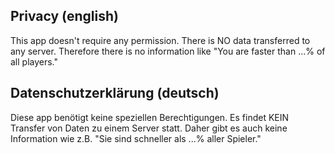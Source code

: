 ## Privacy (english)

This app doesn't require any permission. There is NO data transferred to any server.
Therefore there is no information like "You are faster than ...% of all players."

## Datenschutzerklärung (deutsch)

Diese app benötigt keine speziellen Berechtigungen. Es findet KEIN Transfer von Daten zu einem Server statt.
Daher gibt es auch keine Information wie z.B. "Sie sind schneller als ...% aller Spieler."
